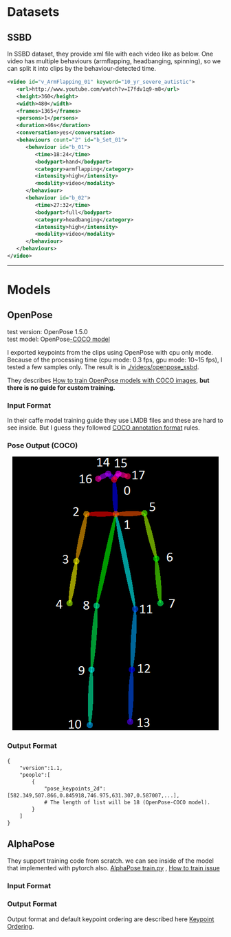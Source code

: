 Datasets
===
SSBD
---

In SSBD dataset, they provide xml file with each video like as below.
One video has multiple behaviours (armflapping, headbanging, spinning), so we can split it into clips by the behaviour-detected time.

```xml
<video id="v_ArmFlapping_01" keyword="10_yr_severe_autistic">
   <url>http://www.youtube.com/watch?v=I7fdv1q9-m8</url>
   <height>360</height>
   <width>480</width>
   <frames>1365</frames>
   <persons>1</persons>
   <duration>46s</duration>
   <conversation>yes</conversation>
   <behaviours count="2" id="b_Set_01">
   	  <behaviour id="b_01">		
         <time>18:24</time>		
         <bodypart>hand</bodypart>		
         <category>armflapping</category>		
         <intensity>high</intensity>		
         <modality>video</modality>	
      </behaviour>
	  <behaviour id="b_02">		
         <time>27:32</time>		
         <bodypart>full</bodypart>		
         <category>headbanging</category>		
         <intensity>high</intensity>		
         <modality>video</modality>	
      </behaviour>
   </behaviours>
</video>
```
---

Models
===
OpenPose
---

test version: OpenPose 1.5.0 <br/>
test model: OpenPose[-COCO model](https://github.com/CMU-Perceptual-Computing-Lab/openpose/blob/master/doc/quick_start.md#body_25-vs-coco-vs-mpi-models) <br/>

I exported keypoints from the clips using OpenPose with cpu only mode. Because of the processing time (cpu mode: 0.3 fps, gpu mode: 10~15 fps), I tested a few samples only. The result is in [./videos/openpose_ssbd](./videos/openpose_ssbd).

They describes [How to train OpenPose models with COCO images](https://github.com/CMU-Perceptual-Computing-Lab/openpose_train/tree/master/training#whole-body-training), **but there is no guide for custom training.**

### Input Format

In their caffe model training guide they use LMDB files and these are hard to see inside. But I guess they followed [COCO annotation format](http://cocodataset.org/#format-data) rules. 

### Pose Output (COCO)

<p align="center">
    <img src="https://github.com/CMU-Perceptual-Computing-Lab/openpose/raw/master/doc/media/keypoints_pose_18.png", width="480">
</p>

### Output Format

```
{
    "version":1.1,
    "people":[
        {
            "pose_keypoints_2d":[582.349,507.866,0.845918,746.975,631.307,0.587007,...],
			# The length of list will be 18 (OpenPose-COCO model).
        }
    ]
}
```

AlphaPose
---

They support training code from scratch. we can see inside of the model that implemented with pytorch also. [AlphaPose train.py](https://github.com/MVIG-SJTU/AlphaPose/blob/master/scripts/train.py)
, [How to train issue](https://github.com/MVIG-SJTU/AlphaPose/issues/62)

### Input Format

### Output Format

Output format and default keypoint ordering are described here [Keypoint Ordering](https://github.com/MVIG-SJTU/AlphaPose/blob/master/docs/output.md#keypoint-ordering).

